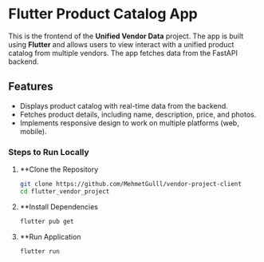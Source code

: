 # Flutter Product Catalog App
This is the frontend of the **Unified Vendor Data** project. The app is built using **Flutter** and allows users to view interact with a unified product catalog from multiple vendors. The app fetches data from the FastAPI backend.

## **Features**
- Displays product catalog with real-time data from the backend.
- Fetches product details, including name, description, price, and photos.
- Implements responsive design to work on multiple platforms (web, mobile).


### Steps to Run Locally

1. **Clone the Repository
   ```bash
   git clone https://github.com/MehmetGulll/vendor-project-client
   cd flutter_vendor_project
2. **Install Dependencies
   ```bash
   flutter pub get
3. **Run Application
   ```bash
   flutter run

